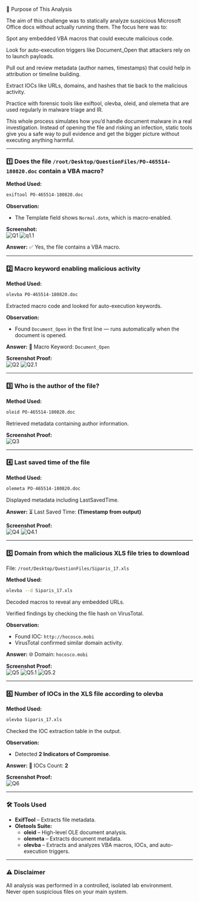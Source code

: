 🎯 Purpose of This Analysis

The aim of this challenge was to statically analyze suspicious Microsoft Office docs without actually running them. The focus here was to:

Spot any embedded VBA macros that could execute malicious code.

Look for auto-execution triggers like Document_Open that attackers rely on to launch payloads.

Pull out and review metadata (author names, timestamps) that could help in attribution or timeline building.

Extract IOCs like URLs, domains, and hashes that tie back to the malicious activity.

Practice with forensic tools like exiftool, olevba, oleid, and olemeta that are used regularly in malware triage and IR.

This whole process simulates how you’d handle document malware in a real investigation. Instead of opening the file and risking an infection, static tools give you a safe way to pull evidence and get the bigger picture without executing anything harmful.

---

### 1️⃣ Does the file `/root/Desktop/QuestionFiles/PO-465514-180820.doc` contain a VBA macro?

**Method Used:**
```bash
exiftool PO-465514-180820.doc
```

**Observation:**
- The Template field shows `Normal.dotm`, which is macro-enabled.

**Screenshot:**  
![Q1](images/Q1.png)
![q1.1](images/q1.1.png)

**Answer:** ✅ Yes, the file contains a VBA macro.

---

### 2️⃣ Macro keyword enabling malicious activity

**Method Used:**
```bash
olevba PO-465514-180820.doc
```
Extracted macro code and looked for auto-execution keywords.

**Observation:**
- Found `Document_Open` in the first line — runs automatically when the document is opened.

**Answer:** 🔑 Macro Keyword: `Document_Open`

**Screenshot Proof:**  
![Q2](images/Q2.png)
![Q2.1](images/Q2.1.png)

---

### 3️⃣ Who is the author of the file?

**Method Used:**
```bash
oleid PO-465514-180820.doc
```
Retrieved metadata containing author information.


**Screenshot Proof:**  
![Q3](images/Q3.png)


---

### 4️⃣ Last saved time of the file

**Method Used:**
```bash
olemeta PO-465514-180820.doc
```
Displayed metadata including LastSavedTime.

**Answer:** ⏳ Last Saved Time: **(Timestamp from output)**

**Screenshot Proof:**  
![Q4](images/Q4.png)
![Q4.1](images/Q4.1.png)

---

### 5️⃣ Domain from which the malicious XLS file tries to download  
File: `/root/Desktop/QuestionFiles/Siparis_17.xls`

**Method Used:**
```bash
olevba --d Siparis_17.xls
```
Decoded macros to reveal any embedded URLs.

Verified findings by checking the file hash on VirusTotal.

**Observation:**
- Found IOC: `http://hocosco.mobi`
- VirusTotal confirmed similar domain activity.

**Answer:** 🌐 Domain: `hocosco.mobi`

**Screenshot Proof:**  
![Q5](images/Q5.png)
![Q5.1](images/Q5.1.png)
![Q5.2](images/Q5.2.png)



---

### 6️⃣ Number of IOCs in the XLS file according to olevba

**Method Used:**
```bash
olevba Siparis_17.xls
```
Checked the IOC extraction table in the output.

**Observation:**
- Detected **2 Indicators of Compromise**.

**Answer:** 📌 IOCs Count: **2**

**Screenshot Proof:**  
![Q6](images/Q6.png)

---

### 🛠 Tools Used
- **ExifTool** – Extracts file metadata.
- **Oletools Suite:**
  - **oleid** – High-level OLE document analysis.
  - **olemeta** – Extracts document metadata.
  - **olevba** – Extracts and analyzes VBA macros, IOCs, and auto-execution triggers.

---

### ⚠️ Disclaimer
All analysis was performed in a controlled, isolated lab environment.  
Never open suspicious files on your main system.
